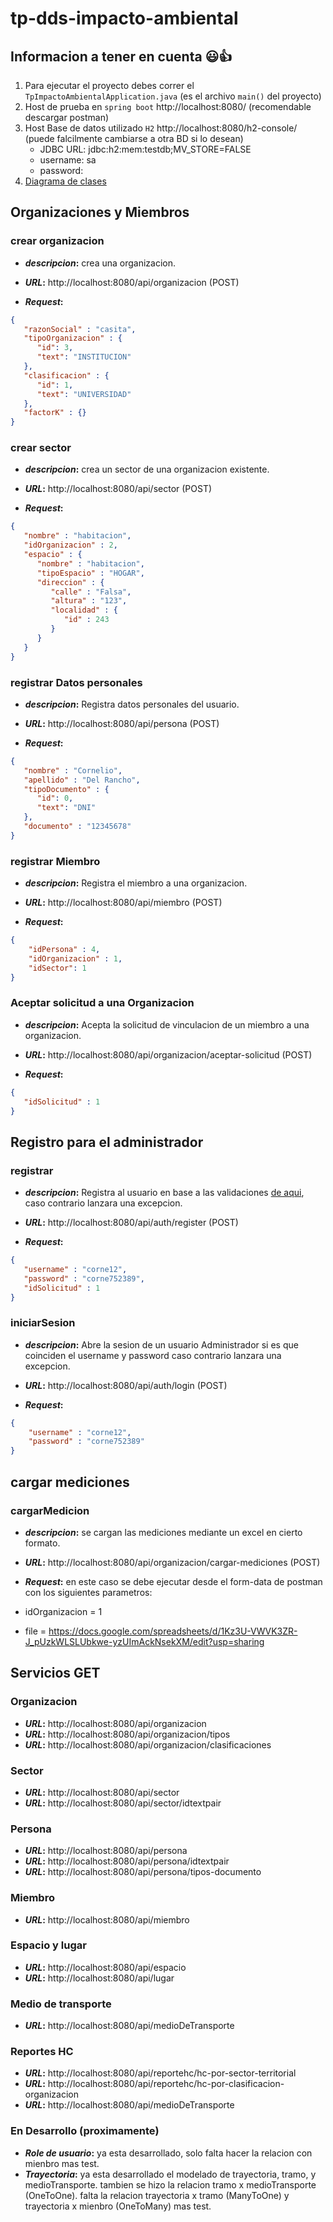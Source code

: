 # tp-dds-impacto-ambiental

## Informacion a tener en cuenta 	:smiley::+1:
1. Para ejecutar el proyecto debes correr el `TpImpactoAmbientalApplication.java` (es el archivo `main()` del proyecto)
2. Host de prueba en `spring boot` http://localhost:8080/ (recomendable descargar postman)
3. Host Base de datos utilizado `H2` http://localhost:8080/h2-console/ (puede falcilmente cambiarse a otra BD si lo desean)
   - JDBC URL: jdbc:h2:mem:testdb;MV_STORE=FALSE
   - username: sa
   - password:
5. [Diagrama de clases](https://app.diagrams.net/#G1KjyXDbRwMmgGRpaYPL_D5X6c7KRqHixG)

## Organizaciones y Miembros
### crear organizacion
* **_descripcion_:** crea una organizacion.


* **_URL_:** http://localhost:8080/api/organizacion (POST)


* **_Request_:**
```json
{
   "razonSocial" : "casita",
   "tipoOrganizacion" : {
      "id": 3,
      "text": "INSTITUCION"
   },
   "clasificacion" : {
      "id": 1,
      "text": "UNIVERSIDAD"
   },
   "factorK" : {}
}
```
### crear sector
* **_descripcion_:** crea un sector de una organizacion existente.


* **_URL_:** http://localhost:8080/api/sector (POST)


* **_Request_:**
```json
{
   "nombre" : "habitacion",
   "idOrganizacion" : 2,
   "espacio" : {
      "nombre" : "habitacion",
      "tipoEspacio" : "HOGAR",
      "direccion" : {
         "calle" : "Falsa",
         "altura" : "123",
         "localidad" : {
            "id" : 243
         }
      }
   }
}
```

### registrar Datos personales
* **_descripcion_:** Registra datos personales del usuario.


* **_URL_:** http://localhost:8080/api/persona (POST)


* **_Request_:**
```json
{
   "nombre" : "Cornelio",
   "apellido" : "Del Rancho",
   "tipoDocumento" : {
      "id": 0,
      "text": "DNI"
   },
   "documento" : "12345678"
}
```

### registrar Miembro
* **_descripcion_:** Registra el miembro a una organizacion.


* **_URL_:** http://localhost:8080/api/miembro (POST)


* **_Request_:**
```json
{
    "idPersona" : 4,
    "idOrganizacion" : 1,
    "idSector": 1
}
```
### Aceptar solicitud a una Organizacion
* **_descripcion_:** Acepta la solicitud de vinculacion de un miembro a una organizacion.


* **_URL_:** http://localhost:8080/api/organizacion/aceptar-solicitud (POST)


* **_Request_:**
```json
{
   "idSolicitud" : 1
}
```

## Registro para el administrador
### registrar
* **_descripcion_:** Registra al usuario en base a las validaciones [de aqui](https://pages.nist.gov/800-63-3/sp800-63b.html#memsecret), caso contrario lanzara una excepcion.


* **_URL_:** http://localhost:8080/api/auth/register (POST)


* **_Request_:**
```json
{
   "username" : "corne12",
   "password" : "corne752389",
   "idSolicitud" : 1
}
```
### iniciarSesion
* **_descripcion_:** Abre la sesion de un usuario Administrador si es que coinciden el username y password caso contrario lanzara una excepcion.


* **_URL_:** http://localhost:8080/api/auth/login (POST)


* **_Request_:**
```json
{
    "username" : "corne12",
    "password" : "corne752389"
}
```
## cargar mediciones
### cargarMedicion
* **_descripcion_:** se cargan las mediciones mediante un excel en cierto formato.


* **_URL_:** http://localhost:8080/api/organizacion/cargar-mediciones (POST)


* **_Request_:**
en este caso se debe ejecutar desde el form-data de postman con los siguientes parametros:
* idOrganizacion = 1
* file = https://docs.google.com/spreadsheets/d/1Kz3U-VWVK3ZR-J_pUzkWLSLUbkwe-yzUImAckNsekXM/edit?usp=sharing

## Servicios GET
### Organizacion
* **_URL_:** http://localhost:8080/api/organizacion
* **_URL_:** http://localhost:8080/api/organizacion/tipos
* **_URL_:** http://localhost:8080/api/organizacion/clasificaciones

### Sector
* **_URL_:** http://localhost:8080/api/sector
* **_URL_:** http://localhost:8080/api/sector/idtextpair

### Persona
* **_URL_:** http://localhost:8080/api/persona
* **_URL_:** http://localhost:8080/api/persona/idtextpair
* **_URL_:** http://localhost:8080/api/persona/tipos-documento

### Miembro
* **_URL_:** http://localhost:8080/api/miembro

### Espacio y lugar
* **_URL_:** http://localhost:8080/api/espacio
* **_URL_:** http://localhost:8080/api/lugar

### Medio de transporte
* **_URL_:** http://localhost:8080/api/medioDeTransporte

### Reportes HC
* **_URL_:** http://localhost:8080/api/reportehc/hc-por-sector-territorial
* **_URL_:** http://localhost:8080/api/reportehc/hc-por-clasificacion-organizacion
* **_URL_:** http://localhost:8080/api/medioDeTransporte


### En Desarrollo (proximamente)
* **_Role de usuario_:** ya esta desarrollado, solo falta hacer la relacion con mienbro mas test.
* **_Trayectoria_:** ya esta desarrollado el modelado de trayectoria, tramo, y medioTransporte. 
tambien se hizo la relacion tramo x medioTransporte (OneToOne).
falta la relacion trayectoria x tramo (ManyToOne) y trayectoria x mienbro (OneToMany) mas test.